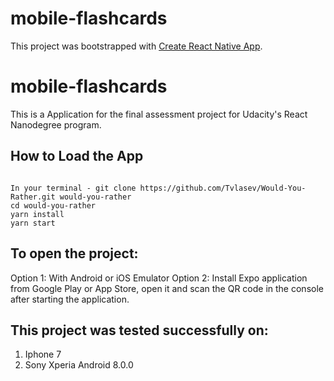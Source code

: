 # mobile-flashcards
This project was bootstrapped with [Create React Native App](https://github.com/react-community/create-react-native-app).

# mobile-flashcards

This is a Application for the final assessment project for Udacity's React Nanodegree program. 

## How to Load the App

```

In your terminal - git clone https://github.com/Tvlasev/Would-You-Rather.git would-you-rather
cd would-you-rather
yarn install
yarn start 
```
## To open the project: 

Option 1: With Android or iOS Emulator
Option 2: Install Expo application from Google Play or App Store, open it and scan the QR code in the console after starting the application.

## This project was tested successfully on: 

1. Iphone 7
2. Sony Xperia Android 8.0.0


